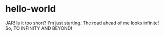 # hello-world
JAR! Is it too short?
I'm just starting. The road ahead of me looks infinite!
So, TO INFINITY AND BEYOND!

